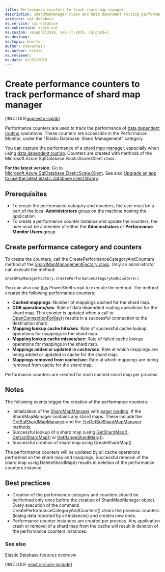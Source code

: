 ```yaml
---
title: Performance counters to track shard map manager
description: ShardMapManager class and data dependent routing performance counters
services: sql-database
ms.service: sql-database
ms.subservice: scale-out
ms.custom: seoapril2019, seo-lt-2019, sqldbrb=1
ms.devlang:
ms.topic: how-to
author: stevestein
ms.author: sstein
ms.reviewer: 
ms.date: 02/07/2019
---
```

# Create performance counters to track performance of shard map manager
[!INCLUDE[appliesto-sqldb](../includes/appliesto-sqldb.md)]

Performance counters are used to track the performance of [data dependent routing](elastic-scale-data-dependent-routing.md) operations. These counters are accessible in the Performance Monitor, under the "Elastic Database: Shard Management" category.

You can capture the performance of a [shard map manager](elastic-scale-shard-map-management.md), especially when using [data dependent routing](elastic-scale-data-dependent-routing.md). Counters are created with methods of the Microsoft.Azure.SqlDatabase.ElasticScale.Client class.  


**For the latest version:** Go to [Microsoft.Azure.SqlDatabase.ElasticScale.Client](https://www.nuget.org/packages/Microsoft.Azure.SqlDatabase.ElasticScale.Client/). See also [Upgrade an app to use the latest elastic database client library](elastic-scale-upgrade-client-library.md).

## Prerequisites

* To create the performance category and counters, the user must be a part of the local **Administrators** group on the machine hosting the application.  
* To create a performance counter instance and update the counters, the user must be a member of either the **Administrators** or **Performance Monitor Users** group.

## Create performance category and counters

To create the counters, call the CreatePerformanceCategoryAndCounters method of the [ShardMapManagementFactory class](https://docs.microsoft.com/dotnet/api/microsoft.azure.sqldatabase.elasticscale.shardmanagement.shardmapmanagerfactory). Only an administrator can execute the method:

`ShardMapManagerFactory.CreatePerformanceCategoryAndCounters()`

You can also use [this](https://gallery.technet.microsoft.com/scriptcenter/Elastic-DB-Tools-for-Azure-17e3d283) PowerShell script to execute the method.
The method creates the following performance counters:  

* **Cached mappings**: Number of mappings cached for the shard map.
* **DDR operations/sec**: Rate of data dependent routing operations for the shard map. This counter is  updated when a call to [OpenConnectionForKey()](https://docs.microsoft.com/dotnet/api/microsoft.azure.sqldatabase.elasticscale.shardmanagement.shardmap.openconnectionforkey) results in a successful connection to the destination shard.
* **Mapping lookup cache hits/sec**: Rate of successful cache lookup operations for mappings in the shard map.
* **Mapping lookup cache misses/sec**: Rate of failed cache lookup operations for mappings in the shard map.
* **Mappings added or updated in cache/sec**: Rate at which mappings are being added or updated in cache for the shard map.
* **Mappings removed from cache/sec**: Rate at which mappings are being removed from cache for the shard map.

Performance counters are created for each cached shard map per process.  

## Notes

The following events trigger the creation of the performance counters:  

* Initialization of the [ShardMapManager](https://docs.microsoft.com/dotnet/api/microsoft.azure.sqldatabase.elasticscale.shardmanagement.shardmapmanager) with [eager loading](https://docs.microsoft.com/dotnet/api/microsoft.azure.sqldatabase.elasticscale.shardmanagement.shardmapmanagerloadpolicy), if the ShardMapManager contains any shard maps. These include the [GetSqlShardMapManager](https://docs.microsoft.com/dotnet/api/microsoft.azure.sqldatabase.elasticscale.shardmanagement.shardmapmanagerfactory.getsqlshardmapmanager) and the [TryGetSqlShardMapManager](https://docs.microsoft.com/dotnet/api/microsoft.azure.sqldatabase.elasticscale.shardmanagement.shardmapmanagerfactory.trygetsqlshardmapmanager) methods.
* Successful lookup of a shard map (using [GetShardMap()](https://msdn.microsoft.com/library/azure/dn824215.aspx), [GetListShardMap()](https://msdn.microsoft.com/library/azure/dn824212.aspx) or [GetRangeShardMap()](https://msdn.microsoft.com/library/azure/dn824173.aspx)).
* Successful creation of shard map using CreateShardMap().

The performance counters will be updated by all cache operations performed on the shard map and mappings. Successful removal of the shard map using DeleteShardMap() results in deletion of the performance counters instance.  

## Best practices

* Creation of the performance category and counters should be performed only once before the creation of ShardMapManager object. Every execution of the command CreatePerformanceCategoryAndCounters() clears the previous counters (losing data reported by all instances) and creates new ones.  
* Performance counter instances are created per process. Any application crash or removal of a shard map from the cache will result in deletion of the performance counters instances.  

### See also

[Elastic Database features overview](elastic-scale-introduction.md)  

[!INCLUDE [elastic-scale-include](../../../includes/elastic-scale-include.md)]

<!--Anchors-->
<!--Image references-->
